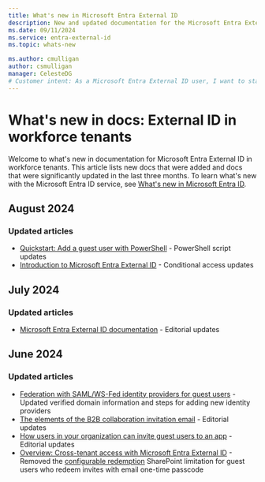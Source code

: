 ```yaml
---
title: What's new in Microsoft Entra External ID
description: New and updated documentation for the Microsoft Entra External ID.
ms.date: 09/11/2024
ms.service: entra-external-id
ms.topic: whats-new

ms.author: cmulligan
author: csmulligan
manager: CelesteDG
# Customer intent: As a Microsoft Entra External ID user, I want to stay updated on the new documentation and significant updates, so that I can stay informed about the changes and improvements in the service.
---
```


# What's new in docs: External ID in workforce tenants

Welcome to what's new in documentation for Microsoft Entra External ID in workforce tenants. This article lists new docs that were added and docs that were significantly updated in the last three months. To learn what's new with the Microsoft Entra ID service, see [What's new in Microsoft Entra ID](~/fundamentals/whats-new.md).

## August 2024

### Updated articles

- [Quickstart: Add a guest user with PowerShell](b2b-quickstart-invite-powershell.md) - PowerShell script updates
- [Introduction to Microsoft Entra External ID](external-identities-overview.md) - Conditional access updates

## July 2024

### Updated articles

- [Microsoft Entra External ID documentation](index.yml) - Editorial updates

## June 2024

### Updated articles

- [Federation with SAML/WS-Fed identity providers for guest users](direct-federation.md) - Updated verified domain information and steps for adding new identity providers
- [The elements of the B2B collaboration invitation email](invitation-email-elements.md) - Editorial updates
- [How users in your organization can invite guest users to an app](add-users-information-worker.md) - Editorial updates
- [Overview: Cross-tenant access with Microsoft Entra External ID](cross-tenant-access-overview.md) - Removed the [configurable redemption](cross-tenant-access-overview.md#configurable-redemption) SharePoint limitation for guest users who redeem invites with email one-time passcode
